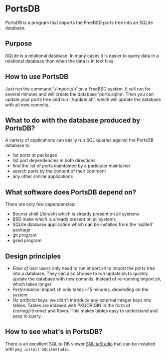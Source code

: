 # PortsDB
PortsDB is a program that imports the FreeBSD ports tree into an SQLite database.

## Purpose
SQLite is a relational database. In many cases it is easier to query data in a relational database than when the data is in text files.

## How to use PortsDB
Just run the command './import.sh' on a FreeBSD system. It will run for several minutes and will create the database 'ports.sqlite'.
Then you can update your ports tree and run './update.sh', which will update the database with all new commits.

## What to do with the database produced by PortsDB?
A variety of applications can easily run SQL queries against the PortsDB database to
* list ports or packages
* list port dependencies in both directions
* find the list of ports maintained by a particular maintainer
* search ports by the content of their comment
* any other similar applications

## What software does PortsDB depend on?
There are only few dependencies:
* Bourne shell (/bin/sh) which is already present on all systems
* BSD make which is already present on all systems
* SQLite database application which can be installed from the 'sqlite3' package
* git program
* gsed program

## Design principles
* *Ease of use:* users only need to run import.sh to import the ports tree into a database. They can also choose to run update.sh to quickly update the database with new commits, instead of re-running import.sh, which takes longer
* *Performance:* import.sh only takes ~15 minutes, depending on the system.
* *No artificial keys:* we didn't introduce any external integer keys into tables. Tables are indexed with PKGORIGIN in the form of *{carteg}/{name}* and flavor. This makes tables easy to understand and easy to query.

## How to see what's in PortsDB?
There is an excellent SQLite DB viewer [SQLiteStudio](https://www.sqlitestudio.pl/) that can be installed with ```pkg install SQLiteStudio```.
